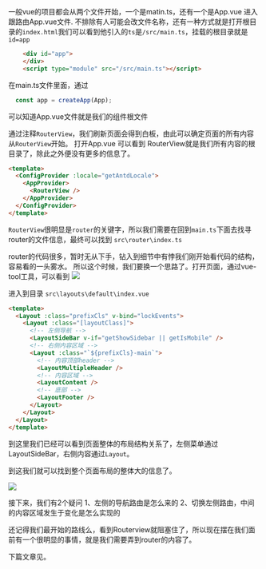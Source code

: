 一般vue的项目都会从两个文件开始，一个是matin.ts，还有一个是App.vue
进入跟路由App.vue文件.
不排除有人可能会改文件名称，还有一种方式就是打开根目录的`index.html`我们可以看到他引入的`ts`是`/src/main.ts`，挂载的根目录就是`id=app`
```html
    <div id="app">
    </div>
    <script type="module" src="/src/main.ts"></script>
```

在main.ts文件里面，通过 

```js
  const app = createApp(App);
```
可以知道App.vue文件就是我们的组件根文件

通过注释`RouterView`，我们刷新页面会得到白板，由此可以确定页面的所有内容从`RouterView`开始。
打开App.vue 可以看到 RouterView就是我们所有内容的根目录了，除此之外便没有更多的信息了。
```html
<template>
  <ConfigProvider :locale="getAntdLocale">
    <AppProvider>
      <RouterView />
    </AppProvider>
  </ConfigProvider>
</template>
```

`RouterView`很明显是`router`的关键字，所以我们需要在回到`main.ts`下面去找寻router的文件信息，最终可以找到
`src\router\index.ts`

router的代码很多，暂时无从下手，钻入到细节中有悖我们刚开始看代码的结构，容易看的一头雾水。
所以这个时候，我们要换一个思路了。打开页面，通过vue-tool工具，可以看到
![](13.png)

进入到目录 `src\layouts\default\index.vue`
``` html
<template>
  <Layout :class="prefixCls" v-bind="lockEvents">
    <Layout :class="[layoutClass]">
      <!-- 左侧导航 -->
      <LayoutSideBar v-if="getShowSidebar || getIsMobile" />
      <!-- 右侧内容区域 -->
      <Layout :class="`${prefixCls}-main`">
        <!-- 内容顶部header -->
        <LayoutMultipleHeader />
        <!-- 内容区域 -->
        <LayoutContent />
        <!-- 底部 -->
        <LayoutFooter />
      </Layout>
    </Layout>
  </Layout>
</template>
```
到这里我们已经可以看到页面整体的布局结构关系了，左侧菜单通过LayoutSideBar，右侧内容通过`Layout`。

到这我们就可以找到整个页面布局的整体大的信息了。

![](14.png)


接下来，我们有2个疑问
1、左侧的导航路由是怎么来的
2、切换左侧路由，中间的内容区域发生于变化是怎么实现的

还记得我们最开始的路线么，看到Routerview就阻塞住了，所以现在摆在我们面前有一个很明显的事情，就是我们需要弄到router的内容了。

下篇文章见。

